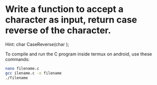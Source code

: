 # Write a function to accept a character as input, return case reverse of the character.
Hint: char CaseReverse(char );

To compile and run the C program inside termux on android, use these commands:
```bash
nano filename.c
gcc ilename.c -o filename
./filename
